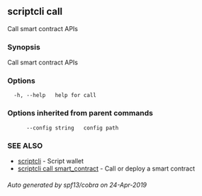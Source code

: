 ## scriptcli call

Call smart contract APIs

### Synopsis

Call smart contract APIs

### Options

```
  -h, --help   help for call
```

### Options inherited from parent commands

```
      --config string   config path
```

### SEE ALSO

* [scriptcli](scriptcli.md)	 - Script wallet
* [scriptcli call smart_contract](scriptcli_call_smart_contract.md)	 - Call or deploy a smart contract

###### Auto generated by spf13/cobra on 24-Apr-2019
